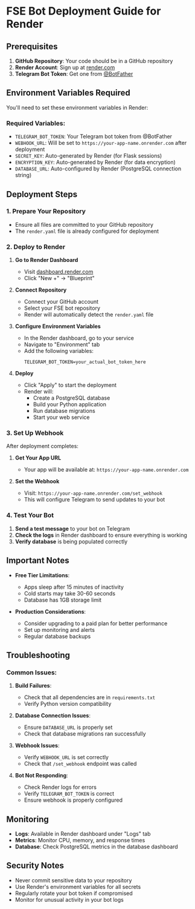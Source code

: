 # FSE Bot Deployment Guide for Render

## Prerequisites

1. **GitHub Repository**: Your code should be in a GitHub repository
2. **Render Account**: Sign up at [render.com](https://render.com)
3. **Telegram Bot Token**: Get one from [@BotFather](https://t.me/botfather)

## Environment Variables Required

You'll need to set these environment variables in Render:

### Required Variables:
- `TELEGRAM_BOT_TOKEN`: Your Telegram bot token from @BotFather
- `WEBHOOK_URL`: Will be set to `https://your-app-name.onrender.com` after deployment
- `SECRET_KEY`: Auto-generated by Render (for Flask sessions)
- `ENCRYPTION_KEY`: Auto-generated by Render (for data encryption)
- `DATABASE_URL`: Auto-configured by Render (PostgreSQL connection string)

## Deployment Steps

### 1. Prepare Your Repository
- Ensure all files are committed to your GitHub repository
- The `render.yaml` file is already configured for deployment

### 2. Deploy to Render

1. **Go to Render Dashboard**
   - Visit [dashboard.render.com](https://dashboard.render.com)
   - Click "New +" → "Blueprint"

2. **Connect Repository**
   - Connect your GitHub account
   - Select your FSE bot repository
   - Render will automatically detect the `render.yaml` file

3. **Configure Environment Variables**
   - In the Render dashboard, go to your service
   - Navigate to "Environment" tab
   - Add the following variables:
     ```
     TELEGRAM_BOT_TOKEN=your_actual_bot_token_here
     ```

4. **Deploy**
   - Click "Apply" to start the deployment
   - Render will:
     - Create a PostgreSQL database
     - Build your Python application
     - Run database migrations
     - Start your web service

### 3. Set Up Webhook

After deployment completes:

1. **Get Your App URL**
   - Your app will be available at: `https://your-app-name.onrender.com`

2. **Set the Webhook**
   - Visit: `https://your-app-name.onrender.com/set_webhook`
   - This will configure Telegram to send updates to your bot

### 4. Test Your Bot

1. **Send a test message** to your bot on Telegram
2. **Check the logs** in Render dashboard to ensure everything is working
3. **Verify database** is being populated correctly

## Important Notes

- **Free Tier Limitations**: 
  - Apps sleep after 15 minutes of inactivity
  - Cold starts may take 30-60 seconds
  - Database has 1GB storage limit

- **Production Considerations**:
  - Consider upgrading to a paid plan for better performance
  - Set up monitoring and alerts
  - Regular database backups

## Troubleshooting

### Common Issues:

1. **Build Failures**:
   - Check that all dependencies are in `requirements.txt`
   - Verify Python version compatibility

2. **Database Connection Issues**:
   - Ensure `DATABASE_URL` is properly set
   - Check that database migrations ran successfully

3. **Webhook Issues**:
   - Verify `WEBHOOK_URL` is set correctly
   - Check that `/set_webhook` endpoint was called

4. **Bot Not Responding**:
   - Check Render logs for errors
   - Verify `TELEGRAM_BOT_TOKEN` is correct
   - Ensure webhook is properly configured

## Monitoring

- **Logs**: Available in Render dashboard under "Logs" tab
- **Metrics**: Monitor CPU, memory, and response times
- **Database**: Check PostgreSQL metrics in the database dashboard

## Security Notes

- Never commit sensitive data to your repository
- Use Render's environment variables for all secrets
- Regularly rotate your bot token if compromised
- Monitor for unusual activity in your bot logs
